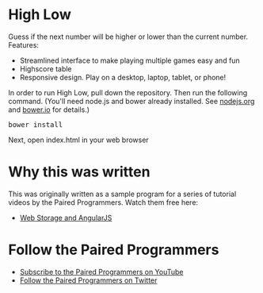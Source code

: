 <h1>High Low</h1>

<p>Guess if the next number will be higher or lower than the current number.  Features:</p>
<ul>
  <li>Streamlined interface to make playing multiple games easy and fun</li>
  <li>Highscore table</li>
  <li>Responsive design.  Play on a desktop, laptop, tablet, or phone!</li>
</ul>

<p>In order to run High Low, pull down the repository.  Then run the following command. (You'll need node.js and bower already installed.  See <a href="https://nodejs.org/">nodejs.org</a> and <a href="http://bower.io/">bower.io</a> for details.)</p>
<pre>bower install</pre>
<p>Next, open index.html in your web browser</p>

<h1>Why this was written</h1>
<p>This was originally written as a sample program for a series of tutorial videos by the Paired Programmers.  Watch them free here:</p>
<ul>
  <li><a href="https://www.youtube.com/watch?v=I4iB0kOSmx8">Web Storage and AngularJS</a></li>
</ul>

<h1>Follow the Paired Programmers</h1>
<ul>
  <li><a href="https://www.youtube.com/channel/UCyFgdOQhteO_EWAQKh7zOvA">Subscribe to the Paired Programmers on YouTube</a></li>
  <li><a href="https://twitter.com/PairedPrgmrs">Follow the Paired Programmers on Twitter</a></li>
</ul>
